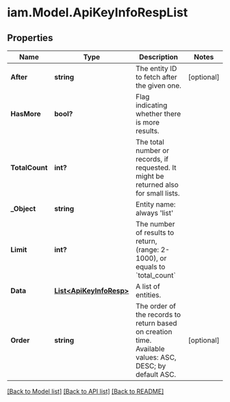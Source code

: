 # iam.Model.ApiKeyInfoRespList
## Properties

Name | Type | Description | Notes
------------ | ------------- | ------------- | -------------
**After** | **string** | The entity ID to fetch after the given one. | [optional] 
**HasMore** | **bool?** | Flag indicating whether there is more results. | 
**TotalCount** | **int?** | The total number or records, if requested. It might be returned also for small lists. | 
**_Object** | **string** | Entity name: always &#39;list&#39; | 
**Limit** | **int?** | The number of results to return, (range: 2-1000), or equals to &#x60;total_count&#x60; | 
**Data** | [**List&lt;ApiKeyInfoResp&gt;**](ApiKeyInfoResp.md) | A list of entities. | 
**Order** | **string** | The order of the records to return based on creation time. Available values: ASC, DESC; by default ASC. | [optional] 

[[Back to Model list]](../README.md#documentation-for-models) [[Back to API list]](../README.md#documentation-for-api-endpoints) [[Back to README]](../README.md)

